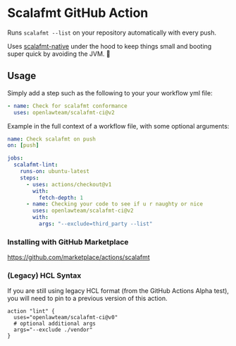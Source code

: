 # Scalafmt GitHub Action

Runs `scalafmt --list` on your repository automatically with every push.

Uses [scalafmt-native](https://github.com/mroth/scalafmt-native) under the hood
to keep things small and booting super quick by avoiding the JVM. :racehorse:

## Usage

Simply add a step such as the following to your your workflow yml file:

```yml
- name: Check for scalafmt conformance
  uses: openlawteam/scalafmt-ci@v2
```

Example in the full context of a workflow file, with some optional arguments:

```yml
name: Check scalafmt on push
on: [push]

jobs:
  scalafmt-lint:
    runs-on: ubuntu-latest
    steps:
      - uses: actions/checkout@v1
        with:
          fetch-depth: 1
      - name: Checking your code to see if u r naughty or nice
        uses: openlawteam/scalafmt-ci@v2
        with:
          args: "--exclude=third_party --list"
```

### Installing with GitHub Marketplace

https://github.com/marketplace/actions/scalafmt

### (Legacy) HCL Syntax

If you are still using legacy HCL format (from the GitHub Actions Alpha test),
you will need to pin to a previous version of this action.

```hcl
action "lint" {
  uses="openlawteam/scalafmt-ci@v0"
  # optional additional args
  args="--exclude ./vendor"
}
```
